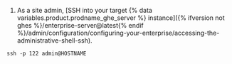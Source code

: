 1. As a site admin, [SSH into your target {% data variables.product.prodname_ghe_server %} instance]({% ifversion not ghes %}/enterprise-server@latest{% endif %}/admin/configuration/configuring-your-enterprise/accessing-the-administrative-shell-ssh).

```shell
ssh -p 122 admin@HOSTNAME
```

